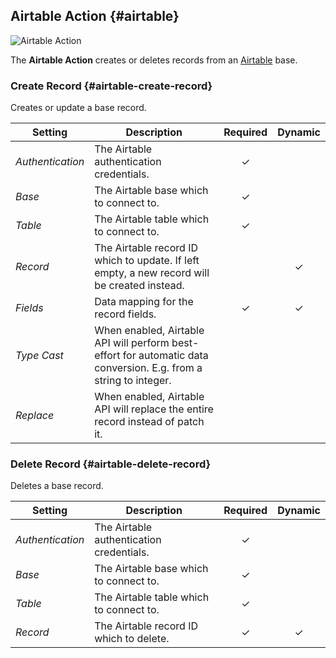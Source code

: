 ## Airtable Action {#airtable}

![Airtable Action](/essentials-for-yootheme-pro/assets/brands/airtable.svg)

The **Airtable Action** creates or deletes records from an [Airtable](https://airtable.com/) base.

### Create Record {#airtable-create-record}

Creates or update a base record.

| Setting | Description | Required | Dynamic |
| --- | --- | :---: | :---: |
| *Authentication* | The Airtable authentication credentials. | &#x2713; |
| *Base* | The Airtable base which to connect to. | &#x2713; |
| *Table* | The Airtable table which to connect to. | &#x2713; |
| *Record* | The Airtable record ID which to update. If left empty, a new record will be created instead. | |  &#x2713; |
| *Fields* | Data mapping for the record fields. | &#x2713; | &#x2713; |
| *Type Cast* | When enabled, Airtable API will perform best-effort for automatic data conversion. E.g. from a string to integer. |
| *Replace* | When enabled, Airtable API will replace the entire record instead of patch it. |
<!--@include: ./common-action-settings.md-->

<!--@include: ./common-action-content-mapping.md-->

### Delete Record {#airtable-delete-record}

Deletes a base record.

| Setting | Description | Required | Dynamic |
| --- | --- | :---: | :---: |
| *Authentication* | The Airtable authentication credentials. | &#x2713; |
| *Base* | The Airtable base which to connect to. | &#x2713; |
| *Table* | The Airtable table which to connect to. | &#x2713; |
| *Record* | The Airtable record ID which to delete. | &#x2713; | &#x2713; |
<!--@include: ./common-action-settings.md-->
